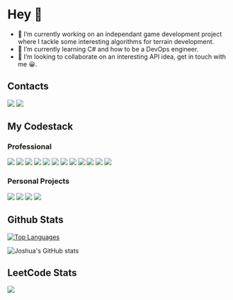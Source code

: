 # Hey 👋

- 🔭 I’m currently working on an independant game development project where I tackle some interesting algorithms for terrain development.
- 🌱 I’m currently learning C# and how to be a DevOps engineer.
- 👯 I’m looking to collaborate on an interesting API idea, get in touch with me 😀.

## Contacts
[![](https://img.shields.io/badge/LinkedIn-0077B5?style=for-the-badge&logo=linkedin&logoColor=white)](https://www.linkedin.com/in/joshua-prichard-qut-jwp/ "Joshua Prichard LinkedIn")
[![](https://img.shields.io/badge/-LeetCode-FFA116?style=for-the-badge&logo=LeetCode&logoColor=black)](https://leetcode.com/u/Huntorious/ "Joshua Prichard LeetCode")

## My Codestack

### Professional

![](https://img.shields.io/badge/C%23-239120?style=for-the-badge&logo=csharp&logoColor=white)
![](https://img.shields.io/badge/.NET-512BD4?style=for-the-badge&logo=dotnet&logoColor=white)
![](https://img.shields.io/badge/Docker-2CA5E0?style=for-the-badge&logo=docker&logoColor=white)
![](https://img.shields.io/badge/NuGet-004880?style=for-the-badge&logo=nuget&logoColor=white)
![](https://img.shields.io/badge/Blazor-512BD4?style=for-the-badge&logo=blazor&logoColor=white)
![](https://img.shields.io/badge/Microsoft%20SQL%20Server-CC2927?style=for-the-badge&logo=microsoft%20sql%20server&logoColor=white)
![](https://img.shields.io/badge/Azure_DevOps-0078D7?style=for-the-badge&logo=azure-devops&logoColor=white)
![](https://img.shields.io/badge/Visual_Studio-5C2D91?style=for-the-badge&logo=visual%20studio&logoColor=white)
![](https://img.shields.io/badge/VSCode-0078D4?style=for-the-badge&logo=visual%20studio%20code&logoColor=white)
![](https://img.shields.io/badge/GIT-E44C30?style=for-the-badge&logo=git&logoColor=white)
![](https://img.shields.io/badge/TortiseGit-4b8eb4?style=for-the-badge&logo=microsoft%20sql%20server&logoColor=white)
![](https://img.shields.io/badge/powershell-5391FE?style=for-the-badge&logo=powershell&logoColor=white)

### Personal Projects

![](https://img.shields.io/badge/Godot-478CBF?style=for-the-badge&logo=GodotEngine&logoColor=white)
![](https://img.shields.io/badge/Unity-100000?style=for-the-badge&logo=unity&logoColor=white)
![](https://img.shields.io/badge/JavaScript-323330?style=for-the-badge&logo=javascript&logoColor=F7DF1E)
![](https://img.shields.io/badge/React-20232A?style=for-the-badge&logo=react&logoColor=61DAFB)

<!--
Useful Links:
Badges Repo
- https://github.com/alexandresanlim/Badges4-README.md-Profile


**jwprichard/jwprichard** is a ✨ _special_ ✨ repository because its `README.md` (this file) appears on your GitHub profile.

Here are some ideas to get you started:

- 🔭 I’m currently working on ...
- 🌱 I’m currently learning ...
- 👯 I’m looking to collaborate on ...
- 🤔 I’m looking for help with ...
- 💬 Ask me about ...
- 📫 How to reach me: ...
- ⚡ Fun fact: ...
-->

## Github Stats

[![Top Languages](https://github-readme-stats.vercel.app/api/top-langs/?username=jwprichard)](https://github.com/anuraghazra/github-readme-stats)

![Joshua's GitHub stats](https://github-readme-stats.vercel.app/api?username=jwprichard&show_icons=true&theme=gradient)

## LeetCode Stats

![](https://leetcard.jacoblin.cool/Huntorious?theme=unicorn&extension=activity)
